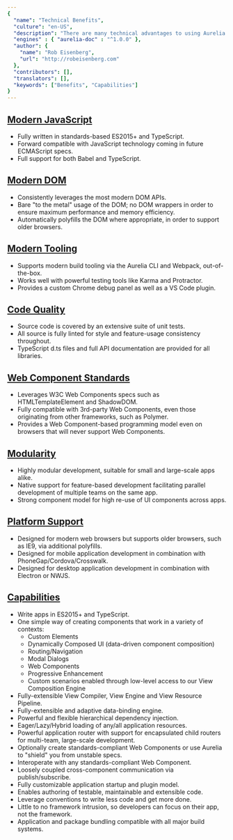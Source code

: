 ```yaml
---
{
  "name": "Technical Benefits",
  "culture": "en-US",
  "description": "There are many technical advantages to using Aurelia. In this article, you will find a list of points we think are interesting. Taken together, there is no other SPA framework today that can match Aurelia.",
  "engines" : { "aurelia-doc" : "^1.0.0" },
  "author": {
  	"name": "Rob Eisenberg",
  	"url": "http://robeisenberg.com"
  },
  "contributors": [],
  "translators": [],
  "keywords": ["Benefits", "Capabilities"]
}
---
```

## [Modern JavaScript](aurelia-doc://section/1/version/1.0.0)

* Fully written in standards-based ES2015+ and TypeScript.
* Forward compatible with JavaScript technology coming in future ECMAScript specs.
* Full support for both Babel and TypeScript.

## [Modern DOM](aurelia-doc://section/2/version/1.0.0)

* Consistently leverages the most modern DOM APIs.
* Bare "to the metal" usage of the DOM; no DOM wrappers in order to ensure maximum performance and memory efficiency.
* Automatically polyfills the DOM where appropriate, in order to support older browsers.

## [Modern Tooling](aurelia-doc://section/3/version/1.0.0)

* Supports modern build tooling via the Aurelia CLI and Webpack, out-of-the-box.
* Works well with powerful testing tools like Karma and Protractor.
* Provides a custom Chrome debug panel as well as a VS Code plugin.

## [Code Quality](aurelia-doc://section/4/version/1.0.0)

* Source code is covered by an extensive suite of unit tests.
* All source is fully linted for style and feature-usage consistency throughout.
* TypeScript d.ts files and full API documentation are provided for all libraries.

## [Web Component Standards](aurelia-doc://section/5/version/1.0.0)

* Leverages W3C Web Components specs such as HTMLTemplateElement and ShadowDOM.
* Fully compatible with 3rd-party Web Components, even those originating from other frameworks, such as Polymer.
* Provides a Web Component-based programming model even on browsers that will never support Web Components.

## [Modularity](aurelia-doc://section/6/version/1.0.0)

* Highly modular development, suitable for small and large-scale apps alike.
* Native support for feature-based development facilitating parallel development of multiple teams on the same app.
* Strong component model for high re-use of UI components across apps.

## [Platform Support](aurelia-doc://section/7/version/1.0.0)

* Designed for modern web browsers but supports older browsers, such as IE9, via additional polyfills.
* Designed for mobile application development in combination with PhoneGap/Cordova/Crosswalk.
* Designed for desktop application development in combination with Electron or NWJS.

## [Capabilities](aurelia-doc://section/8/version/1.0.0)

* Write apps in ES2015+ and TypeScript.
* One simple way of creating components that work in a variety of contexts:
    * Custom Elements
    * Dynamically Composed UI (data-driven component composition)
    * Routing/Navigation
    * Modal Dialogs
    * Web Components
    * Progressive Enhancement
    * Custom scenarios enabled through low-level access to our View Composition Engine
* Fully-extensible View Compiler, View Engine and View Resource Pipeline.
* Fully-extensible and adaptive data-binding engine.
* Powerful and flexible hierarchical dependency injection.
* Eager/Lazy/Hybrid loading of any/all application resources.
* Powerful application router with support for encapsulated child routers for multi-team, large-scale development.
* Optionally create standards-compliant Web Components or use Aurelia to "shield" you from unstable specs.
* Interoperate with any standards-compliant Web Component.
* Loosely coupled cross-component communication via publish/subscribe.
* Fully customizable application startup and plugin model.
* Enables authoring of testable, maintainable and extensible code.
* Leverage conventions to write less code and get more done.
* Little to no framework intrusion, so developers can focus on their app, not the framework.
* Application and package bundling compatible with all major build systems.
